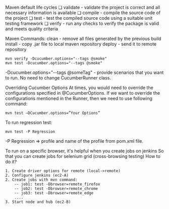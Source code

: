 Maven default life cycles
    ❏ validate - validate the project is correct and all necessary information is available
    ❏ compile - compile the source code of the project
    ❏ test - test the compiled source code using a suitable unit testing framework
    ❏ verify - run any checks to verify the package is valid and meets quality criteria

Maven Commands:
    clean - remove all files generated by the previous build
    install - copy .jar file to local maven repository
    deploy - send it to remote repository
    
    mvn verify -Dcucumber.options="--tags @smoke"
    mvn test -Dcucumber.options="--tags @smoke"
    

-Dcucumber.options="--tags @someTag" - provide scenarios that you want to run. No need to change CucumberRunner class.

Overriding Cucumber Options
At times, you would need to override the configurations specified in @CucumberOptions. 
If we want to override the configurations mentioned in the Runner, 
then we need to use following command: 

    mvn test –DCucumber.options=”Your Options”


To run regression test: 

    mvn test -P Regression
-P Regression => profile and name of the profile from pom.xml file.

To run on a specific browser, it's helpful when you create jobs on jenkins
So that you can create jobs for selenium grid (cross-browsing testing)
How to do it?

    1. Create driver options for remote (local->remote)
    2. Configure jenkins (ec2-A)
    2. Create jobs with mvn command: 
        -- job1: test -Dbrowser=remote_firefox
        -- job2: test -Dbrowser=remote_chrome
        -- job3: test -Dbrowser=remote_edge
        ....
    3. Start node and hub (ec2-B)
        

